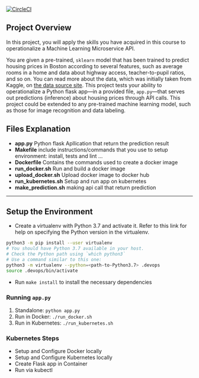 
[![CircleCI](https://dl.circleci.com/status-badge/img/gh/abderrahimsoumer/DevOps_Microservices/tree/master.svg?style=svg)](https://dl.circleci.com/status-badge/redirect/gh/abderrahimsoumer/DevOps_Microservices/tree/master)

## Project Overview

In this project, you will apply the skills you have acquired in this course to operationalize a Machine Learning Microservice API. 

You are given a pre-trained, `sklearn` model that has been trained to predict housing prices in Boston according to several features, such as average rooms in a home and data about highway access, teacher-to-pupil ratios, and so on. You can read more about the data, which was initially taken from Kaggle, on [the data source site](https://www.kaggle.com/c/boston-housing). This project tests your ability to operationalize a Python flask app—in a provided file, `app.py`—that serves out predictions (inference) about housing prices through API calls. This project could be extended to any pre-trained machine learning model, such as those for image recognition and data labeling.

## Files Explanation
- **app.py**	Python flask Apllication that return the prediction result
- **Makefile** include instructions/commands that you use to setup environment: install, tests and lint ...
- **Dockerfile** Contains the commands used to create a docker image
- **run_docker.sh** Run and build a docker image
- **upload_docker.sh** Upload docker image to docker hub
- **run_kubernetes.sh** Setup and run app on kubernetes
- **make_prediction.sh** making api call that return prediction

---

## Setup the Environment

* Create a virtualenv with Python 3.7 and activate it. Refer to this link for help on specifying the Python version in the virtualenv. 
```bash
python3 -m pip install --user virtualenv
# You should have Python 3.7 available in your host. 
# Check the Python path using `which python3`
# Use a command similar to this one:
python3 -m virtualenv --python=<path-to-Python3.7> .devops
source .devops/bin/activate
```
* Run `make install` to install the necessary dependencies

### Running `app.py`

1. Standalone:  `python app.py`
2. Run in Docker:  `./run_docker.sh`
3. Run in Kubernetes:  `./run_kubernetes.sh`

### Kubernetes Steps

* Setup and Configure Docker locally
* Setup and Configure Kubernetes locally
* Create Flask app in Container
* Run via kubectl
